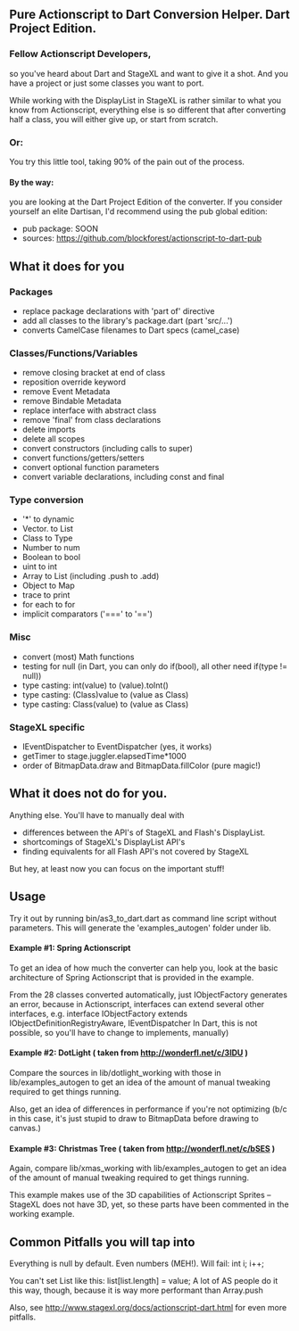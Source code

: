 ## Pure Actionscript to Dart Conversion Helper. Dart Project Edition.

### Fellow Actionscript Developers,
so you've heard about Dart and StageXL and want to give it a shot.
And you have a project or just some classes you want to port.

While working with the DisplayList in StageXL is rather similar to
what you know from Actionscript, everything else is so different
that after converting half a class, you will either give up, or start from scratch.

### Or: 

You try this little tool, taking 90% of the pain out of the process.
#### By the way: 
you are looking at the Dart Project Edition of the converter.
If you consider yourself an elite Dartisan, I'd recommend using the pub global edition:
- pub package: SOON
- sources: https://github.com/blockforest/actionscript-to-dart-pub

## What it does for you

### Packages
- replace package declarations with 'part of' directive
- add all classes to the library's package.dart (part 'src/...')
- converts CamelCase filenames to Dart specs (camel_case)

### Classes/Functions/Variables
- remove closing bracket at end of class
- reposition override keyword
- remove Event Metadata
- remove Bindable Metadata
- replace interface with abstract class
- remove 'final' from class declarations
- delete imports
- delete all scopes
- convert constructors (including calls to super)
- convert functions/getters/setters
- convert optional function parameters
- convert variable declarations, including const and final

### Type conversion
- '*' to dynamic
- Vector.<type> to List<type>
- Class to Type
- Number to num
- Boolean to bool
- uint to int
- Array to List (including .push to .add)
- Object to Map
- trace to print
- for each to for
- implicit comparators ('===' to '==')

### Misc
- convert (most) Math functions
- testing for null (in Dart, you can only do if(bool), all other need if(type != null))
- type casting: int(value) to (value).toInt()
- type casting: (Class)value to (value as Class)
- type casting: Class(value) to (value as Class)

### StageXL specific
- IEventDispatcher to EventDispatcher (yes, it works)
- getTimer to stage.juggler.elapsedTime*1000
- order of BitmapData.draw and BitmapData.fillColor (pure magic!)


## What it does not do for you.   
Anything else. You'll have to manually deal with
- differences between the API's of StageXL and Flash's DisplayList.
- shortcomings of StageXL's DisplayList API's
- finding equivalents for all Flash API's not covered by StageXL

But hey, at least now you can focus on the important stuff! 

## Usage

Try it out by running bin/as3_to_dart.dart as command line script without parameters. 
This will generate the 'examples_autogen' folder under lib.

#### Example #1: Spring Actionscript
To get an idea of how much the converter can help you, look at the basic
architecture of Spring Actionscript that is provided in the example.

From the 28 classes converted automatically, just IObjectFactory generates an error, 
because in Actionscript, interfaces can extend several other interfaces, e.g.
interface IObjectFactory extends IObjectDefinitionRegistryAware, IEventDispatcher
In Dart, this is not possible, so you'll have to change to implements, manually)

#### Example #2: DotLight ( taken from http://wonderfl.net/c/3lDU )
Compare the sources in lib/dotlight_working with those in lib/examples_autogen to get an 
idea of the amount of manual tweaking required to get things running.

Also, get an idea of differences in performance if you're not optimizing
(b/c in this case, it's just stupid to draw to BitmapData before drawing to canvas.)

  
#### Example #3: Christmas Tree ( taken from http://wonderfl.net/c/bSES )
Again, compare lib/xmas_working with lib/examples_autogen to get an idea of the amount of
manual tweaking required to get things running.

This example makes use of the 3D capabilities of Actionscript Sprites – StageXL does not
have 3D, yet, so these parts have been commented in the working example.



## Common Pitfalls you will tap into

Everything is null by default. Even numbers (MEH!).
Will fail:
int i;
i++;

You can't set List like this: list[list.length] = value;
A lot of AS people do it this way, though, because it is way more performant than Array.push

Also, see http://www.stagexl.org/docs/actionscript-dart.html for even more pitfalls.
